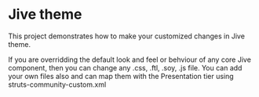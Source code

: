 # Jive theme

This project demonstrates how to make your customized changes in Jive theme.

If you are overridding the default look and feel or behviour of any core Jive component, then you can change any .css, .ftl, .soy, .js file. You can add your own files also and can map them with the Presentation tier using struts-community-custom.xml
